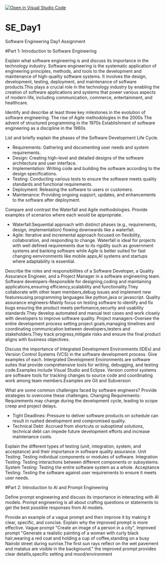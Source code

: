[![Open in Visual Studio Code](https://classroom.github.com/assets/open-in-vscode-2e0aaae1b6195c2367325f4f02e2d04e9abb55f0b24a779b69b11b9e10269abc.svg)](https://classroom.github.com/online_ide?assignment_repo_id=18364568&assignment_repo_type=AssignmentRepo)
# SE_Day1
Software Engineering Day1 Assignment

#Part 1: Introduction to Software Engineering

Explain what software engineering is and discuss its importance in the technology industry.
Software engineering is the systematic application of engineering principles, methods, and tools to the development and maintenance of high-quality software systems. It involves the design, development, testing, deployment, and maintenance of software products.This plays a crucial role in the technology industry by enabling the creation of software applications and systems that power various aspects of modern life, including communication, commerce, entertainment, and healthcare.

Identify and describe at least three key milestones in the evolution of software engineering.
The rise of Agile methodologies in the 2000s
The advent of structured programming in the 1970s
Establishment of software engineering as a discipline in the 1960s

List and briefly explain the phases of the Software Development Life Cycle.
  - Requirements: Gathering and documenting user needs and system requirements.
  - Design: Creating high-level and detailed designs of the software architecture and user interface.
  - Implementation: Writing code and building the software according to the design specifications.
  - Testing: Conducting various tests to ensure the software meets quality standards and functional requirements.
  - Deployment: Releasing the software to users or customers.
  - Maintenance: Providing ongoing support, updates, and enhancements to the software after deployment.

Compare and contrast the Waterfall and Agile methodologies. Provide examples of scenarios where each would be appropriate.
  - Waterfall:Sequential approach with distinct phases (e.g., requirements, design, implementation) flowing downwards like a waterfall.
  - Agile: Iterative and incremental approach focused on flexibility, collaboration, and responding to change.
Waterfall is ideal for projects with well defined requirements due to its rigidity such as government systems and banking software while Agile is better suited for fast changing eenvironments like mobile apps,AI systems and startups where adaptability is essential.



Describe the roles and responsibilities of a Software Developer, a Quality Assurance Engineer, and a Project Manager in a software engineering team.
Software developers-Responsible for designing,coding and maintaining applications,ensuring efficiency,scalability and functionality.They collaborate with other team members,debug issues and implement new featuresusing programming languages like python,java or javascript.
Quality assurance engineers-Mainly focus on testing software to identify and fix bugs ensuring the product meets perfomance,security and usability standards.They develop automated and manual test cases and work closely with developers to improve software quality.
Project managers-Oversee the entire development process setting project goals,managing timelines and coordinating communication between developers,testers and stakeholders.They track progress,mitigate risks and ensure the final product aligns with business objectives.

Discuss the importance of Integrated Development Environments (IDEs) and Version Control Systems (VCS) in the software development process. Give examples of each.
Intergrated Development Environments are software suites that provide comprehensive tools for writing, debugging, and testing code.Examples include Visual Studio and Eclipse.
Version control systems are software tools for tracking changes to source code and coordinating work among team members.Examples are Git and Subversion


What are some common challenges faced by software engineers? Provide strategies to overcome these challenges.
Changing Requirements: Requirements may change during the development cycle, leading to scope creep and project delays.
  - Tight Deadlines: Pressure to deliver software products on schedule can result in rushed development and compromised quality.
  - Technical Debt: Accrued from shortcuts or suboptimal solutions, technical debt can impede future development efforts and increase maintenance costs.



Explain the different types of testing (unit, integration, system, and acceptance) and their importance in software quality assurance.
 Unit Testing: Testing individual components or modules of software.
 Integration Testing: Testing interactions between different components or subsystems.
 System Testing: Testing the entire software system as a whole.
 Acceptance Testing: Testing the software against user requirements to ensure it meets user needs.


#Part 2: Introduction to AI and Prompt Engineering


Define prompt engineering and discuss its importance in interacting with AI models.
Prompt engineering is all about crafting questions or statements to get the best possible responses from AI models. 


Provide an example of a vague prompt and then improve it by making it clear, specific, and concise. Explain why the improved prompt is more effective.
Vague prompt "Create an image of a person in a city", Improved prompt "Generate a realistic painting of a woman with curly black hair,wearing a red coat and holding a cup of coffee,standing on a busy Nairobi street during sunrise.The first sun rays reflect on the wet pavement and matatus are visible in the background." the improved prompt provides clear detalils,specific setting and mood/environment

